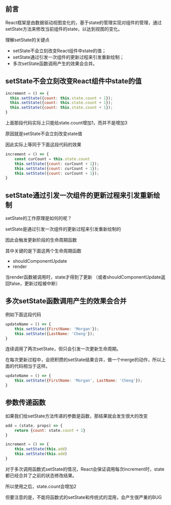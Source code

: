 ## 前言
React框架是由数据驱动视图变化的，基于state的管理实现对组件的管理，通过setState方法来修改当前组件的state，以达到视图的变化。

理解setState的关键点
- setState不会立刻改变React组件中state的值；
- setState通过引发一次组件的更新过程来引发重新绘制；
- 多次setState函数调用产生的效果会合并。

## setState不会立刻改变React组件中state的值

```js
increment = () => {
  this.setState({count: this.state.count + 1});
  this.setState({count: this.state.count + 1});
  this.setState({count: this.state.count + 1});
}
```
上面那段代码实际上只能给state.count增加1，而并不是增加3

原因就是setState不会立刻改变state值

因此实际上等同于下面这段代码的效果
```js
increment = () => {
    const curCount = this.state.count
    this.setState({count: curCount + 1});
    this.setState({count: curCount + 1});
    this.setState({count: curCount + 1});
}
```

## setState通过引发一次组件的更新过程来引发重新绘制
setState的工作原理是如何的呢？

setState是通过引发一次组件的更新过程来引发重新绘制的

因此会触发更新阶段的生命周期函数

其中关键的是下面这两个生命周期函数
- shouldComponentUpdate
- render

当render函数被调用时，state才得到了更新
（或者shouldComponentUpdate返回false，更新过程被中断）

## 多次setState函数调用产生的效果会合并

例如下面这段代码
```js
updateName = () => {
    this.setState({FirstName: 'Morgan'});
    this.setState({LastName: 'Cheng'});
}
```

连续调用了两次setState，但只会引发一次更新生命周期。

在每次更新过程中，会把积攒的setState结果合并，做一个merge的动作，所以上面的代码相当于这样。
```js
updateName = () => {
    this.setState({FirstName: 'Morgan', LastName: 'Cheng'});
}
```

## 参数传递函数

如果我们给setState方法传递的参数是函数，那结果就会发生很大的改变

```js
add = (state, props) => {
    return {count: state.count + 1}
}

increment = () => {
    this.setState(this.add)
    this.setState(this.add)
}
```
对于多次调用函数式setState的情况，React会保证调用每次increment时，state都已经合并了之前的状态修改结果。

所以使用之后，state.count会增加2

但要注意的是，不能将函数式的setState和传统式的混用，会产生很严重的BUG
